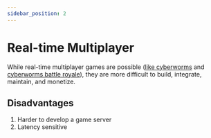 ```yaml
---
sidebar_position: 2
---
```


# Real-time Multiplayer

While real-time multiplayer games are possible ([like cyberworms](https://ultimatearcade.io/cyber-worms) and [cyberworms battle royale](https://ultimatearcade.io/cyber-worms?mode=battle-royale)), they are more difficult to build, integrate, maintain, and monetize.

## Disadvantages

1. Harder to develop a game server
2. Latency sensitive
